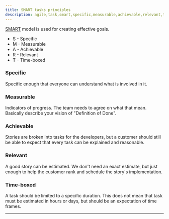 ```yaml
---
title: SMART tasks principles
description: agile,task,smart,specific,measurable,achievable,relevant,time-boxed
---
```


[SMART](http://xp123.com/xplor/xp0308/index.shtml) model is used for creating effective goals.

* S - Specific
* M - Measurable
* A - Achievable
* R - Relevant
* T - Time-boxed

### Specific
Specific enough that everyone can understand what is involved in it.

### Measurable

Indicators of progress. The team needs to agree on what that mean.
Basically describe your vision of "Definition of Done".


### Achievable

Stories are broken into tasks for the developers, but a customer should still
be able to expect that every task can be explained and reasonable.

### Relevant

A good story can be estimated. We don't need an exact estimate,
but just enough to help the customer rank and schedule the story's implementation.

### Time-boxed

A task should be limited to a specific duration. This does not mean that
task must be estimated in hours or days, but should be an expectation of time frames.


---





